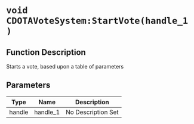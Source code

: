 # `void CDOTAVoteSystem:StartVote(handle_1 )`
## Function Description
Starts a vote, based upon a table of parameters
## Parameters
Type|Name|Description
--|--|--
handle|handle_1|No Description Set
